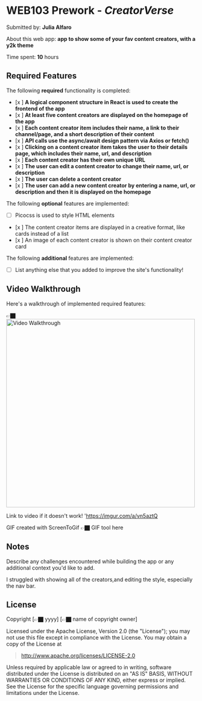 # WEB103 Prework - *CreatorVerse*

Submitted by: **Julia Alfaro**

About this web app: **app to show some of your fav content creators, with a y2k theme**

Time spent: **10** hours

## Required Features

The following **required** functionality is completed:

<!-- 👉🏿👉🏿👉🏿 Make sure to check off completed functionality below -->
- [x ] **A logical component structure in React is used to create the frontend of the app**
- [x ] **At least five content creators are displayed on the homepage of the app**
- [x ] **Each content creator item includes their name, a link to their channel/page, and a short description of their content**
- [x ] **API calls use the async/await design pattern via Axios or fetch()**
- [x ] **Clicking on a content creator item takes the user to their details page, which includes their name, url, and description**
- [x ] **Each content creator has their own unique URL**
- [x ] **The user can edit a content creator to change their name, url, or description**
- [x ] **The user can delete a content creator**
- [x ] **The user can add a new content creator by entering a name, url, or description and then it is displayed on the homepage**

The following **optional** features are implemented:

- [ ] Picocss is used to style HTML elements
- [x ] The content creator items are displayed in a creative format, like cards instead of a list
- [x ] An image of each content creator is shown on their content creator card

The following **additional** features are implemented:

* [ ] List anything else that you added to improve the site's functionality!

## Video Walkthrough

Here's a walkthrough of implemented required features:

👉🏿<img src='https://imgur.com/a/vn5aztQ' title='Video Walkthrough' width='500' height='500' alt='Video Walkthrough'/>

Link to video if it doesn't work!
'https://imgur.com/a/vn5aztQ

<!-- Replace this with whatever GIF tool you used! -->
GIF created with ScreenToGif 👉🏿 GIF tool here
<!-- Recommended tools:
[Kap](https://getkap.co/) for macOS
[ScreenToGif](https://www.screentogif.com/) for Windows
[peek](https://github.com/phw/peek) for Linux. -->

## Notes

Describe any challenges encountered while building the app or any additional context you'd like to add.

I struggled with showing all of the creators,and editing the style, especially the nav bar. 

## License

Copyright [👉🏿 yyyy] [👉🏿 name of copyright owner]

Licensed under the Apache License, Version 2.0 (the "License"); you may not use this file except in compliance with the License. You may obtain a copy of the License at

> http://www.apache.org/licenses/LICENSE-2.0

Unless required by applicable law or agreed to in writing, software distributed under the License is distributed on an "AS IS" BASIS, WITHOUT WARRANTIES OR CONDITIONS OF ANY KIND, either express or implied. See the License for the specific language governing permissions and limitations under the License.
